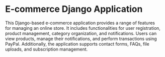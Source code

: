 # E-commerce Django Application

This Django-based e-commerce application provides a range of features for managing an online store. It includes functionalities for user registration, product management, category organization, and notifications. Users can view products, manage their notifications, and perform transactions using PayPal. Additionally, the application supports contact forms, FAQs, file uploads, and subscription management.
